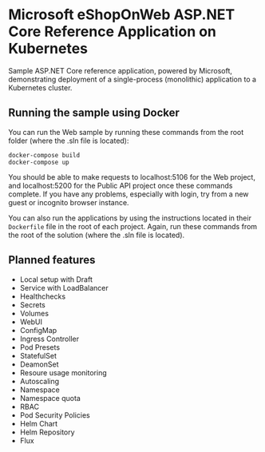 # Microsoft eShopOnWeb ASP.NET Core Reference Application on Kubernetes

Sample ASP.NET Core reference application, powered by Microsoft, demonstrating deployment of a single-process (monolithic) application to a Kubernetes cluster.

## Running the sample using Docker

You can run the Web sample by running these commands from the root folder (where the .sln file is located):

```
docker-compose build
docker-compose up
```

You should be able to make requests to localhost:5106 for the Web project, and localhost:5200 for the Public API project once these commands complete. If you have any problems, especially with login, try from a new guest or incognito browser instance.

You can also run the applications by using the instructions located in their `Dockerfile` file in the root of each project. Again, run these commands from the root of the solution (where the .sln file is located).

## Planned features
- Local setup with Draft
- Service with LoadBalancer
- Healthchecks
- Secrets
- Volumes
- WebUI
- ConfigMap
- Ingress Controller
- Pod Presets
- StatefulSet
- DeamonSet
- Resoure usage monitoring
- Autoscaling
- Namespace 
- Namespace quota
- RBAC
- Pod Security Policies
- Helm Chart
- Helm Repository
- Flux
